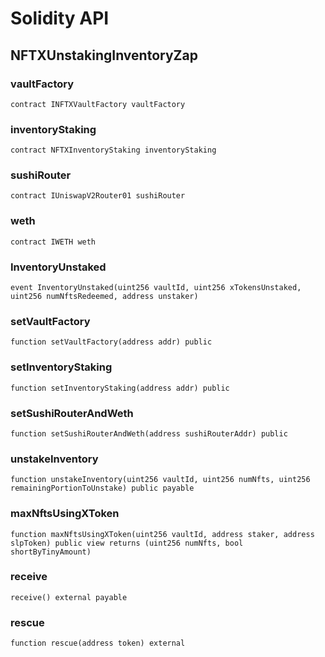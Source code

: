 # Solidity API

## NFTXUnstakingInventoryZap

### vaultFactory

```solidity
contract INFTXVaultFactory vaultFactory
```

### inventoryStaking

```solidity
contract NFTXInventoryStaking inventoryStaking
```

### sushiRouter

```solidity
contract IUniswapV2Router01 sushiRouter
```

### weth

```solidity
contract IWETH weth
```

### InventoryUnstaked

```solidity
event InventoryUnstaked(uint256 vaultId, uint256 xTokensUnstaked, uint256 numNftsRedeemed, address unstaker)
```

### setVaultFactory

```solidity
function setVaultFactory(address addr) public
```

### setInventoryStaking

```solidity
function setInventoryStaking(address addr) public
```

### setSushiRouterAndWeth

```solidity
function setSushiRouterAndWeth(address sushiRouterAddr) public
```

### unstakeInventory

```solidity
function unstakeInventory(uint256 vaultId, uint256 numNfts, uint256 remainingPortionToUnstake) public payable
```

### maxNftsUsingXToken

```solidity
function maxNftsUsingXToken(uint256 vaultId, address staker, address slpToken) public view returns (uint256 numNfts, bool shortByTinyAmount)
```

### receive

```solidity
receive() external payable
```

### rescue

```solidity
function rescue(address token) external
```

